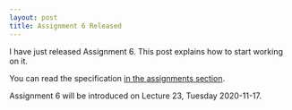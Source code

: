 ```yaml
---
layout: post
title: Assignment 6 Released
---
```


I have just released Assignment 6.  This post explains how to start working on it.

You can read the specification [in the assignments section]({{site.baseurl}}/assignments).

Assignment 6 will be introduced on Lecture 23, Tuesday 2020-11-17.
